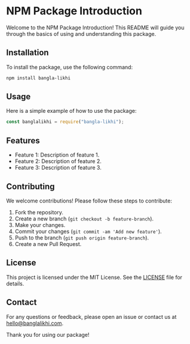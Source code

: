 # NPM Package Introduction

Welcome to the NPM Package Introduction! This README will guide you through the basics of using and understanding this package.

## Installation

To install the package, use the following command:

```bash
npm install bangla-likhi
```

## Usage

Here is a simple example of how to use the package:

```javascript
const banglalikhi = require("bangla-likhi");
```

## Features

- Feature 1: Description of feature 1.
- Feature 2: Description of feature 2.
- Feature 3: Description of feature 3.

## Contributing

We welcome contributions! Please follow these steps to contribute:

1. Fork the repository.
2. Create a new branch (`git checkout -b feature-branch`).
3. Make your changes.
4. Commit your changes (`git commit -am 'Add new feature'`).
5. Push to the branch (`git push origin feature-branch`).
6. Create a new Pull Request.

## License

This project is licensed under the MIT License. See the [LICENSE](LICENSE) file for details.

## Contact

For any questions or feedback, please open an issue or contact us at [hello@banglalikhi.com](mailto:hello@banglalikhi.com).

Thank you for using our package!
